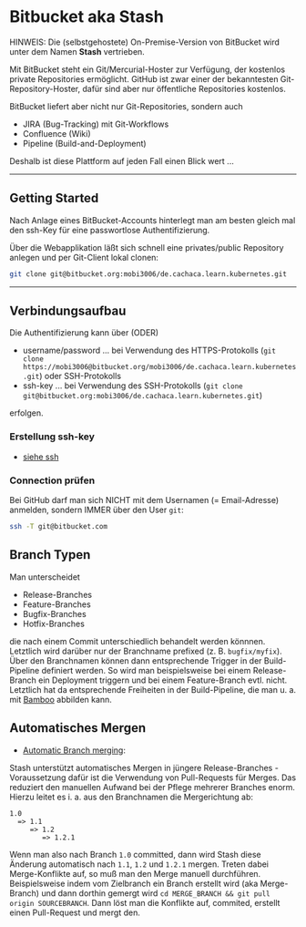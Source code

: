 # Bitbucket aka Stash

HINWEIS: Die (selbstgehostete) On-Premise-Version von BitBucket wird unter dem Namen **Stash** vertrieben.

Mit BitBucket steht ein Git/Mercurial-Hoster zur Verfügung, der kostenlos private Repositories ermöglicht. GitHub ist zwar einer der bekanntesten Git-Repository-Hoster, dafür sind aber nur öffentliche Repositories kostenlos.

BitBucket liefert aber nicht nur Git-Repositories, sondern auch 

* JIRA (Bug-Tracking) mit Git-Workflows
* Confluence (Wiki)
* Pipeline (Build-and-Deployment)

Deshalb ist diese Plattform auf jeden Fall einen Blick wert ...

---

## Getting Started

Nach Anlage eines BitBucket-Accounts hinterlegt man am besten gleich mal den ssh-Key für eine passwortlose Authentifizierung.

Über die Webapplikation läßt sich schnell eine privates/public Repository anlegen und per Git-Client lokal clonen:

```bash
git clone git@bitbucket.org:mobi3006/de.cachaca.learn.kubernetes.git
```

---

## Verbindungsaufbau

Die Authentifizierung kann über (ODER) 

* username/password ... bei Verwendung des HTTPS-Protokolls (``git clone https://mobi3006@bitbucket.org/mobi3006/de.cachaca.learn.kubernetes.git``) oder SSH-Protokolls
* ssh-key ... bei Verwendung des SSH-Protokolls (``git clone git@bitbucket.org:mobi3006/de.cachaca.learn.kubernetes.git``)

erfolgen.

### Erstellung ssh-key

* [siehe ssh](ssh.md) 

### Connection prüfen

Bei GitHub darf man sich NICHT mit dem Usernamen (= Email-Adresse) anmelden, sondern IMMER über den User ``git``:

```bash
ssh -T git@bitbucket.com
```

## Branch Typen

Man unterscheidet

* Release-Branches
* Feature-Branches
* Bugfix-Branches
* Hotfix-Branches

die nach einem Commit unterschiedlich behandelt werden könnnen. Letztlich wird darüber nur der Branchname prefixed (z. B. `bugfix/myfix`). Über den Branchnamen können dann entsprechende Trigger in der Build-Pipeline definiert werden. So wird man beispielsweise bei einem Release-Branch ein Deployment triggern und bei einem Feature-Branch evtl. nicht. Letztlich hat da entsprechende Freiheiten in der Build-Pipeline, die man u. a. mit [Bamboo](bamboo.md) abbilden kann. 

## Automatisches Mergen

* [Automatic Branch merging](https://confluence.atlassian.com/bitbucketserver0414/automatic-branch-merging-895367651.html):

Stash unterstützt automatisches Mergen in jüngere Release-Branches - Voraussetzung dafür ist die Verwendung von Pull-Requests für Merges. Das reduziert den manuellen Aufwand bei der Pflege mehrerer Branches enorm. Hierzu leitet es i. a. aus den Branchnamen die Mergerichtung ab:

```properties
1.0
  => 1.1
     => 1.2
        => 1.2.1
```

Wenn man also nach Branch `1.0` committed, dann wird Stash diese Änderung automatisch nach `1.1`, `1.2` und `1.2.1` mergen. Treten dabei Merge-Konflikte auf, so muß man den Merge manuell durchführen. Beispielsweise indem vom Zielbranch ein Branch erstellt wird (aka Merge-Branch) und dann dorthin gemergt wird `cd MERGE_BRANCH && git pull origin SOURCEBRANCH`. Dann löst man die Konflikte auf, commited, erstellt einen Pull-Request und mergt den.